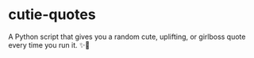 # cutie-quotes
A Python script that gives you a random cute, uplifting, or girlboss quote every time you run it. ✨🌸
